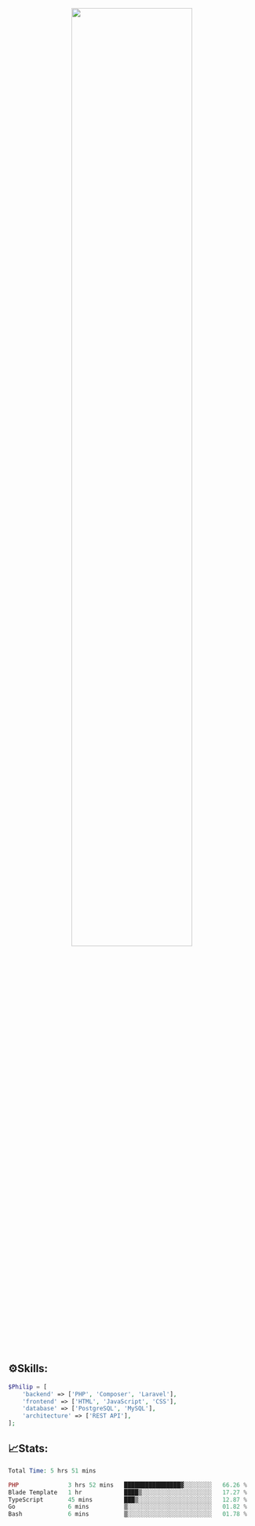 <div align="center">
<img src="https://readme-typing-svg.demolab.com?font=Inconsolata&weight=500&size=50&duration=4000&pause=300&color=A7A459&center=true&vCenter=true&multiline=true&repeat=false&random=false&width=1300&height=140&lines=Hello,+Привет;I'm+Philip+a+beginner+backend+developer+in+php" width="70%" />
</div>

## ⚙️Skills:
```php
$Philip = [
    'backend' => ['PHP', 'Composer', 'Laravel'],
    'frontend' => ['HTML', 'JavaScript', 'CSS'],
    'database' => ['PostgreSQL', 'MySQL'],
    'architecture' => ['REST API'],
];
```
## 📈Stats:
<!--START_SECTION:waka-->

```PHP
Total Time: 5 hrs 51 mins

PHP              3 hrs 52 mins   ████████████████▓░░░░░░░░   66.26 %
Blade Template   1 hr            ████▒░░░░░░░░░░░░░░░░░░░░   17.27 %
TypeScript       45 mins         ███▒░░░░░░░░░░░░░░░░░░░░░   12.87 %
Go               6 mins          ▒░░░░░░░░░░░░░░░░░░░░░░░░   01.82 %
Bash             6 mins          ▒░░░░░░░░░░░░░░░░░░░░░░░░   01.78 %
```

<!--END_SECTION:waka-->

